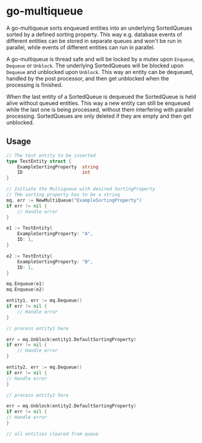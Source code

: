 # go-multiqueue

A go-multiqueue sorts enqueued entities into an underlying SortedQueues sorted by a defined sorting property.
This way e.g. database events of different entities can be stored in separate queues and won't be run in parallel, while events of different entities can run in parallel.

A go-multiqueue is thread safe and will be locked by a mutex upon `Enqueue`, `Dequeue` or `Unblock`.
The underlying SortedQueues will be blocked upon `Dequeue` and unblocked upon `Unblock`.
This way an entity can be dequeued, handled by the post processor, and then get unblocked when the processing is finished.

When the last entity of a SortedQueue is dequeued the SortedQueue is held alive without queued entities.
This way a new entity can still be enqueued while the last one is being processed, without them interfering with parallel processing.
SortedQueues are only deleted if they are empty and then get unblocked.

## Usage
```go
// The test entity to be inserted
type TestEntity struct {
    ExampleSortingProperty  string
    ID                      int
}

// Initiate the Multiqueue with desired SortingProperty
// THe sorting property has to be a string
mq, err := NewMultiQueue("ExampleSortingProperty")
if err != nil { 
	// Handle error
}

e1 := TestEntity{
	ExampleSortingProperty: "A",
	ID: 1,
}

e2 := TestEntity{
	ExampleSortingProperty: "B",
	ID: 1,
}

mq.Enqueue(e1)
mq.Enqueue(e2)

entity1, err := mq.Dequeue()
if err != nil {
	// Handle error
}

// process entity1 here

err = mq.Unblock(entity1.DefaultSortingProperty)
if err != nil {
	// Handle error
}

entity2, err := mq.Dequeue()
if err != nil {
// Handle error
}

// process entity2 here

err = mq.Unblock(entity2.DefaultSortingProperty)
if err != nil {
// Handle error
}

// all entities cleared from queue 
```